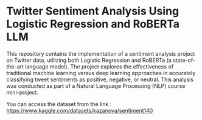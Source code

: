 # Twitter Sentiment Analysis Using Logistic Regression and RoBERTa LLM

This repository contains the implementation of a sentiment analysis project on Twitter data, utilizing both Logistic Regression and RoBERTa (a state-of-the-art language model). The project explores the effectiveness of traditional machine learning versus deep learning approaches in accurately classifying tweet sentiments as positive, negative, or neutral. This analysis was conducted as part of a Natural Language Processing (NLP) course mini-project.


You can access the dataset from the link : https://www.kaggle.com/datasets/kazanova/sentiment140
